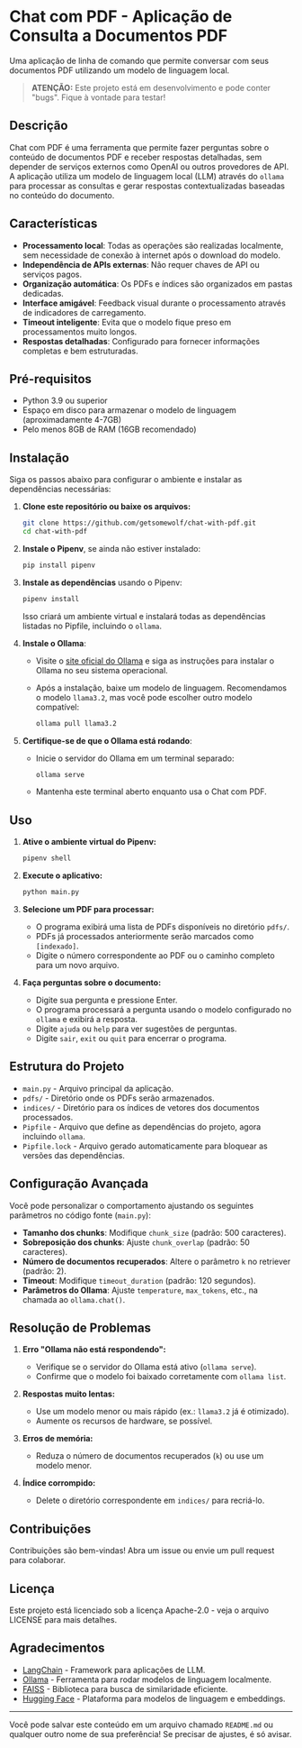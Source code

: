 # Chat com PDF - Aplicação de Consulta a Documentos PDF

Uma aplicação de linha de comando que permite conversar com seus documentos PDF utilizando um modelo de linguagem local.

> **ATENÇÃO:** Este projeto está em desenvolvimento e pode conter "bugs". Fique à vontade para testar!

## Descrição

Chat com PDF é uma ferramenta que permite fazer perguntas sobre o conteúdo de documentos PDF e receber respostas detalhadas, sem depender de serviços externos como OpenAI ou outros provedores de API. A aplicação utiliza um modelo de linguagem local (LLM) através do `ollama` para processar as consultas e gerar respostas contextualizadas baseadas no conteúdo do documento.

## Características

- **Processamento local**: Todas as operações são realizadas localmente, sem necessidade de conexão à internet após o download do modelo.
- **Independência de APIs externas**: Não requer chaves de API ou serviços pagos.
- **Organização automática**: Os PDFs e índices são organizados em pastas dedicadas.
- **Interface amigável**: Feedback visual durante o processamento através de indicadores de carregamento.
- **Timeout inteligente**: Evita que o modelo fique preso em processamentos muito longos.
- **Respostas detalhadas**: Configurado para fornecer informações completas e bem estruturadas.

## Pré-requisitos

- Python 3.9 ou superior
- Espaço em disco para armazenar o modelo de linguagem (aproximadamente 4-7GB)
- Pelo menos 8GB de RAM (16GB recomendado)

## Instalação

Siga os passos abaixo para configurar o ambiente e instalar as dependências necessárias:

1. **Clone este repositório ou baixe os arquivos:**

   ```bash
   git clone https://github.com/getsomewolf/chat-with-pdf.git
   cd chat-with-pdf
   ```

2. **Instale o Pipenv**, se ainda não estiver instalado:

   ```bash
   pip install pipenv
   ```

3. **Instale as dependências** usando o Pipenv:

   ```bash
   pipenv install
   ```

   Isso criará um ambiente virtual e instalará todas as dependências listadas no Pipfile, incluindo o `ollama`.

4. **Instale o Ollama**:

   - Visite o [site oficial do Ollama](https://ollama.com/) e siga as instruções para instalar o Ollama no seu sistema operacional.
   - Após a instalação, baixe um modelo de linguagem. Recomendamos o modelo `llama3.2`, mas você pode escolher outro modelo compatível:

     ```bash
     ollama pull llama3.2
     ```

5. **Certifique-se de que o Ollama está rodando**:

   - Inicie o servidor do Ollama em um terminal separado:

     ```bash
     ollama serve
     ```

   - Mantenha este terminal aberto enquanto usa o Chat com PDF.

## Uso

1. **Ative o ambiente virtual do Pipenv:**

   ```bash
   pipenv shell
   ```

2. **Execute o aplicativo:**

   ```bash
   python main.py
   ```

3. **Selecione um PDF para processar:**
   - O programa exibirá uma lista de PDFs disponíveis no diretório `pdfs/`.
   - PDFs já processados anteriormente serão marcados como `[indexado]`.
   - Digite o número correspondente ao PDF ou o caminho completo para um novo arquivo.

4. **Faça perguntas sobre o documento:**
   - Digite sua pergunta e pressione Enter.
   - O programa processará a pergunta usando o modelo configurado no `ollama` e exibirá a resposta.
   - Digite `ajuda` ou `help` para ver sugestões de perguntas.
   - Digite `sair`, `exit` ou `quit` para encerrar o programa.

## Estrutura do Projeto

- `main.py` - Arquivo principal da aplicação.
- `pdfs/` - Diretório onde os PDFs serão armazenados.
- `indices/` - Diretório para os índices de vetores dos documentos processados.
- `Pipfile` - Arquivo que define as dependências do projeto, agora incluindo `ollama`.
- `Pipfile.lock` - Arquivo gerado automaticamente para bloquear as versões das dependências.

## Configuração Avançada

Você pode personalizar o comportamento ajustando os seguintes parâmetros no código fonte (`main.py`):

- **Tamanho dos chunks**: Modifique `chunk_size` (padrão: 500 caracteres).
- **Sobreposição dos chunks**: Ajuste `chunk_overlap` (padrão: 50 caracteres).
- **Número de documentos recuperados**: Altere o parâmetro `k` no retriever (padrão: 2).
- **Timeout**: Modifique `timeout_duration` (padrão: 120 segundos).
- **Parâmetros do Ollama**: Ajuste `temperature`, `max_tokens`, etc., na chamada ao `ollama.chat()`.

## Resolução de Problemas

1. **Erro "Ollama não está respondendo":**
   - Verifique se o servidor do Ollama está ativo (`ollama serve`).
   - Confirme que o modelo foi baixado corretamente com `ollama list`.

2. **Respostas muito lentas:**
   - Use um modelo menor ou mais rápido (ex.: `llama3.2` já é otimizado).
   - Aumente os recursos de hardware, se possível.

3. **Erros de memória:**
   - Reduza o número de documentos recuperados (`k`) ou use um modelo menor.

4. **Índice corrompido:**
   - Delete o diretório correspondente em `indices/` para recriá-lo.

## Contribuições

Contribuições são bem-vindas! Abra um issue ou envie um pull request para colaborar.

## Licença

Este projeto está licenciado sob a licença Apache-2.0 - veja o arquivo LICENSE para mais detalhes.

## Agradecimentos

- [LangChain](https://github.com/hwchase17/langchain) - Framework para aplicações de LLM.
- [Ollama](https://ollama.com/) - Ferramenta para rodar modelos de linguagem localmente.
- [FAISS](https://github.com/facebookresearch/faiss) - Biblioteca para busca de similaridade eficiente.
- [Hugging Face](https://huggingface.co/) - Plataforma para modelos de linguagem e embeddings.

---

Você pode salvar este conteúdo em um arquivo chamado `README.md` ou qualquer outro nome de sua preferência! Se precisar de ajustes, é só avisar.